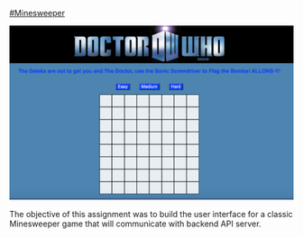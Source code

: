 [#Minesweeper](https://minesweeper-mandywade.netlify.app/)

![Getting Started](Minesweeper.png)

The objective of this assignment was to build the user interface for a classic Minesweeper game that will communicate with backend API server.
